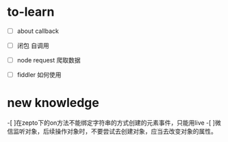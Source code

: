 to-learn
============
- [ ] about callback
- [ ] 闭包 自调用
- [ ] node request 爬取数据
- [ ] fiddler 如何使用


new knowledge
============
-[ ]在zepto下的on方法不能绑定字符串的方式创建的元素事件，只能用live
-[ ]微信监听对象，后续操作对象时，不要尝试去创建对象，应当去改变对象的属性。